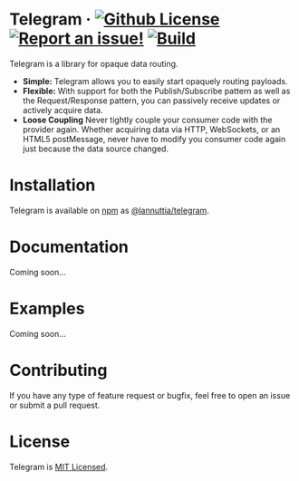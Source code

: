 # Telegram &middot; [![Github License](https://img.shields.io/github/license/lannuttia/telegram.svg?style=plastic)](https://github.com/lannuttia/telegram/blob/master/LICENSE) [![Report an issue!](https://img.shields.io/github/issues/lannuttia/telegram.svg?style=plastic)](https://github.com/lannuttia/telegram/issues) [![Build](https://travis-ci.org/lannuttia/telegram.svg?branch=master)](https://travis-ci.org/lannuttia/telegram)
Telegram is a library for opaque data routing.
* **Simple:** Telegram allows you to easily start opaquely routing payloads.
* **Flexible:** With support for both the Publish/Subscribe pattern as well as the Request/Response pattern, you can passively receive updates or actively acquire data.
* **Loose Coupling** Never tightly couple your consumer code with the provider again. Whether acquiring data via HTTP, WebSockets, or an HTML5 postMessage, never have to modify you consumer code again just because the data source changed.

# Installation
Telegram is available on [npm](https://npmjs.org) as [@lannuttia/telegram](https://npmjs.org/package/@lannuttia/telegram).

# Documentation
Coming soon...

# Examples
Coming soon...

# Contributing
If you have any type of feature request or bugfix, feel free to open an issue or submit a pull request. 

# License
Telegram is [MIT Licensed](https://github.com/lannuttia/telegram/blob/master/LICENSE).
